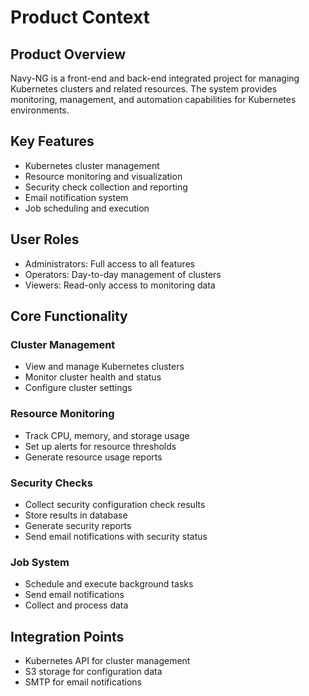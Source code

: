 # Product Context

## Product Overview
Navy-NG is a front-end and back-end integrated project for managing Kubernetes clusters and related resources. The system provides monitoring, management, and automation capabilities for Kubernetes environments.

## Key Features
- Kubernetes cluster management
- Resource monitoring and visualization
- Security check collection and reporting
- Email notification system
- Job scheduling and execution

## User Roles
- Administrators: Full access to all features
- Operators: Day-to-day management of clusters
- Viewers: Read-only access to monitoring data

## Core Functionality
### Cluster Management
- View and manage Kubernetes clusters
- Monitor cluster health and status
- Configure cluster settings

### Resource Monitoring
- Track CPU, memory, and storage usage
- Set up alerts for resource thresholds
- Generate resource usage reports

### Security Checks
- Collect security configuration check results
- Store results in database
- Generate security reports
- Send email notifications with security status

### Job System
- Schedule and execute background tasks
- Send email notifications
- Collect and process data

## Integration Points
- Kubernetes API for cluster management
- S3 storage for configuration data
- SMTP for email notifications 